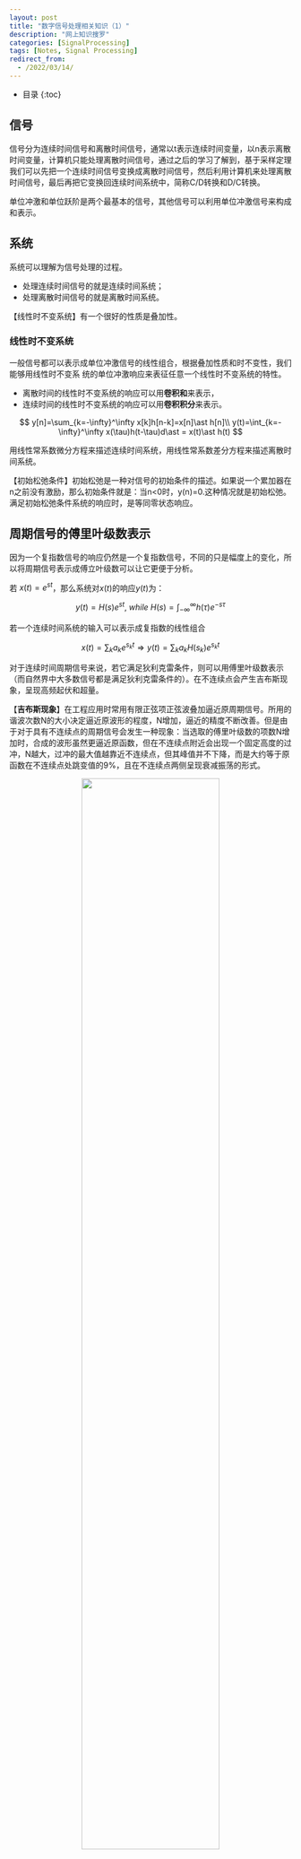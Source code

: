 ```yaml
---
layout: post
title: "数字信号处理相关知识（1）"
description: "网上知识搜罗"
categories: [SignalProcessing]
tags: [Notes, Signal Processing]
redirect_from:
  - /2022/03/14/
---
```


<head>
    <script src="https://cdn.mathjax.org/mathjax/latest/MathJax.js?config=TeX-AMS-MML_HTMLorMML" type="text/javascript"></script>
    <script type="text/x-mathjax-config">
        MathJax.Hub.Config({
            tex2jax: {
            skipTags: ['script', 'noscript', 'style', 'textarea', 'pre'],
            inlineMath: [['$','$']]
            }
        });
    </script>
</head>

- 目录
{:toc}

## 信号

信号分为连续时间信号和离散时间信号，通常以t表示连续时间变量，以n表示离散时间变量，计算机只能处理离散时间信号，通过之后的学习了解到，基于采样定理我们可以先把一个连续时间信号变换成离散时间信号，然后利用计算机来处理离散时间信号，最后再把它变换回连续时间系统中，简称C/D转换和D/C转换。

单位冲激和单位跃阶是两个最基本的信号，其他信号可以利用单位冲激信号来构成和表示。

## 系统

系统可以理解为信号处理的过程。

- 处理连续时间信号的就是连续时间系统；
- 处理离散时间信号的就是离散时间系统。

【线性时不变系统】有一个很好的性质是叠加性。

### 线性时不变系统

一般信号都可以表示成单位冲激信号的线性组合，根据叠加性质和时不变性，我们能够用线性时不变系
统的单位冲激响应来表征任意一个线性时不变系统的特性。

- 离散时间的线性时不变系统的响应可以用**卷积和**来表示，
- 连续时间的线性时不变系统的响应可以用**卷积积分**来表示。

$$
y[n]=\sum_{k=-\infty}^\infty x[k]h[n-k]=x[n]\ast h[n]\\
y(t)=\int_{k=-\infty}^\infty x(\tau)h(t-\tau)d\ast = x(t)\ast h(t)
$$

用线性常系数微分方程来描述连续时间系统，用线性常系数差分方程来描述离散时间系统。

【初始松弛条件】初始松弛是一种对信号的初始条件的描述。如果说一个累加器在n之前没有激励，那么初始条件就是：当n<0时，y(n)=0.这种情况就是初始松弛。满足初始松弛条件系统的响应时，是等同零状态响应。

## 周期信号的傅里叶级数表示

因为一个复指数信号的响应仍然是一个复指数信号，不同的只是幅度上的变化，所以将周期信号表示成傅立叶级数可以让它更便于分析。

若 $x(t)=e^{st}$，那么系统对$x(t)$的响应$y(t)$为：

$$
y(t)=H(s)e^{st},~while~H(s)=\int_{-\infty}^\infty h(\tau)e^{-s\tau}
$$

若一个连续时间系统的输入可以表示成复指数的线性组合

$$
x(t)=\sum_k a_ke^{s_kt}\Rightarrow y(t)=\sum_k a_kH(s_k)e^{s_kt}
$$

对于连续时间周期信号来说，若它满足狄利克雷条件，则可以用傅里叶级数表示（而自然界中大多数信号都是满足狄利克雷条件的）。在不连续点会产生吉布斯现象，呈现高频起伏和超量。

【**吉布斯现象**】在工程应用时常用有限正弦项正弦波叠加逼近原周期信号。所用的谐波次数N的大小决定逼近原波形的程度，N增加，逼近的精度不断改善。但是由于对于具有不连续点的周期信号会发生一种现象：当选取的傅里叶级数的项数N增加时，合成的波形虽然更逼近原函数，但在不连续点附近会出现一个固定高度的过冲，N越大，过冲的最大值越靠近不连续点，但其峰值并不下降，而是大约等于原函数在不连续点处跳变值的9%，且在不连续点两侧呈现衰减振荡的形式。

<div align=center><img src="https://upload.wikimedia.org/wikipedia/commons/f/f8/SquareWave.gif" width="70%"/></div>

周期连续信号的傅里叶级数：

$$
x(t)=\sum_{k=-\infty}^{+\infty} a_ke^{jk\omega_0t},\textbf{ while } a_k=\frac{1}{T}\int_Tx(t)e^{-jk\omega_0t}dt
$$

周期离散信号的傅里叶级数（DFT）：

$$
x[n]=\sum_{k=<N>}a_ke^{jk\omega_0},\textbf{ while } a_k=\frac{1}{N}\sum_{k=<N>}x[n]e^{-jk\omega_0n}
$$

因为DFT的计算量非常巨大，利用DFT的周期性、对称型和正交性，我们可以使用快速傅里叶变换（FFT），使得计算量大大降低。

## 滤波

滤波用于改变一个信号中各频率分量的相对大小，用于改变频谱形状的线性时不变系统被称为频率成形滤波器，而通过某些频率，显著的衰减掉另一些频率的系统被称为频率选择性滤波。

无源滤波器按所通过信号的频段可分为低通、高通、带通、带阻和全通滤波器五种：

1. 低通滤波器：它允许信号中的低频或直流分量通过，抑制高频分量或干扰和噪声；
2. 高通滤波器：它允许信号中的高频分量通过，抑制低频或直流分量；
3. 带通滤波器：它允许一定频段的信号通过，抑制低于或高于该频段的信号、干扰和噪声；
4. 带阻滤波器：它抑制一定频段内的信号，允许该频段以外的信号通过，又称为陷波滤波器。
5. 全通滤波器：全通滤波器是指在全频带范围内，信号的幅值不会改变，也就是全频带内幅值增益恒等于1。一般全通滤波器用于移相，也就是说，对输入信号的相位进行改变，理想情况是相移与频率成正比，相当于一个时间延时系统。

## 连续时间的傅里叶变换

非周期信号也可以用复指数的线性组合来表示。非周期信号可以看成频率无限小（或者是周期无限长）的周期信号，

在一个周期信号的傅立叶级数表示中，当周期增加时，基波频率就会减小，当周期趋于无穷大时，成谐波关系的各分量在频率上就是连续的，傅立叶级数的求和也就变成了积分。

$$
x(t)=\frac{1}{2\pi}\int_{-\infty}^{\infty}X(j\omega)e^{j\omega}d\omega\\
X(j\omega)=\int_{-\infty}^{\infty}x(t)e^{-j\omega}dt
$$

其中，$X(j\omega)$称为$x(t)$的频域，告诉我们将$x(t)$表示为**不同频率正弦信号的线性组合**所需要的信息。

当然周期信号也可以建立傅里叶变换。

> 将周期和非周期放在同一框架内考虑自然是极好的。

### 连续时间傅里叶变换的微分与积分性质

傅里叶变换的微分与积分性质，**再求解常微分方程上很有帮助**。

$$
\begin{aligned}
    \frac{dx(t)}{dt}&\Leftrightarrow^\mathcal{F}j\omega X(j\omega)\\
    \int_{-\infty}^tx(\tau)d\tau&\Leftrightarrow^\mathcal{F}\frac{1}{j\omega}X(j\omega)+\pi X(0)\sigma(\omega)
\end{aligned}
$$

### 连续时间傅里叶变换的卷积性质

两个傅里叶信号的卷积映射为其傅里叶变换的乘积，`时域的卷积对应频域的乘积`。

$$
y(t)=h(t)\ast x(t)\Leftrightarrow^\mathcal{F}Y(j\omega)=H(j\omega)X(j\omega)
$$

单位冲激响应的傅里叶变换$H(j\omega)$控制`每一频率输入傅里叶变换振幅的变化`，可以通过这一性质来衰减一些频率分量的同时保留另一些频率分量。

相对地，`时域的相乘对应着频域的卷积`。

$$
r(t)=s(t)p(t)\Leftrightarrow R(j\omega)=\frac{1}{2\pi}H(j\omega)\ast P(j\omega)
$$

## 离散时间的傅里叶变换

离散时间的傅里叶变换和连续时间的傅里叶变换很相似。

$$
\begin{aligned}
    x[n]&=\frac{1}{2\pi}\int_{2\pi}X(j\omega)e^{j\omega n}d\omega\\
    X(e^{j\omega})&=\sum_{n=-\infty}^{+\infty}x[n]e^{-j\omega n}
\end{aligned}
$$

$X[j\omega]$称为$x[n]$的频谱，描述了$x[n]$是`怎样由这些不同的频率的复指数序列组成`。

### 离散周期信号的傅里叶变换

$$
x[n]=\sum_{k=\langle N\rangle}a_ke^{jk\frac{2\pi}{N}n}
X(e^{j\omega})=\sum_{-\infty}^{+\infty}2\pi a_k\delta(\omega-\frac{2\pi k}{N})
$$

### 离散傅里叶变换的卷积性质

$$
\begin{aligned}
    y[n]&=x[n]\ast h[n]\\
    Y(e^{j\omega})&=X(e^{j\omega})H(e^{j\omega})
\end{aligned}
$$

### 离散傅里叶变换相乘性质

$$
\begin{aligned}
    y[n]&=x_1[n]x_2[n]\\
    Y(e^{j\omega})&=\frac{1}{2\pi}\int_{2\pi}X_1(e^{j\theta})X_2(e^{j(\omega-\theta)})d\theta\\&=\frac{1}{2\pi}X_1(ej\omega)\ast X_2(j\omega)
\end{aligned}
$$

> 所“离散”，是对于时域而言，而频域一直都是连续的，故而此处频域的卷积仍为积分形式。

## 信号与系统的时域和频域特性

傅里叶变换时复数值，我们可以用`模-相位`表示：

- 模描述的是组成$x(t)$的各复指数信号相对振幅信息；
- 相位角不影响各个频率分量的大小，提供的是有关这些复指数信号的相对相位信息。一般来说，相位函数的变化会导致$x(t)$的时域特性的改变。

对于一个频率响应为$H(j\omega)$线性时不变系统，

$$
输出的傅里叶变换的模=输入傅里叶变换的模\times频率响应的模，
$$

同时在输入相位的基础上`增加了一个相位`。

对于傅里叶变换的模而言，我们通常用`对数尺度`来描述：

$$
\log\vert Y(j\omega)\vert=\log\vert H(j\omega)\vert+\log\vert X(j\omega)\vert
$$

一般采用的`对数标尺`是以 20 为单位，称为分贝。

由线性常微分方程描述的线性时不变系统在实际中很有用，很多物理系统都可以用这样的方程来建模，而且容易实现，而`高阶系统可以由一阶和二阶系统通过级联或并联的形式来实现`，因此理解一阶和二阶系统的时域和频域特性非常重要。

## 采样定律

【采样定律】在一定条件下，一个连续时间信号完全可以用该信号在等时间间隔点上的样本来表示，并且通过这些样本值可以把该信号全部恢复出来。

> 它建立起了连续时间信号和离散时间信号之间的联系。利用采样先把一个连续时间信号变换为一个离散时间信号，再用一个离散时间系统对该信号进行处理，最后再把它变换回连续时间中。

采样频率fs至少为关心的信号最高频率的2倍。采样频率的一半称为奈奎斯特频率。采样频率的一半也称为分析带宽，或简称为带宽。

采样频率必须大于 2 ，被称为奈奎斯特频率，然后通过一个理想低通滤波器就可以恢复到连续时间。如果
采样频率小于2 的话，会产生混叠。

<div align=center><img src="https://pic3.zhimg.com/80/1c77ebc8ca74593f590d864725de443e_720w.jpg" width="60%"/></div>

---

[1] lovelyfrog. 数字信号处理知识总结. Retrieved from [http://lovelyfrog.github.io/2018/07/04/signal_and_system_summary/](http://lovelyfrog.github.io/2018/07/04/signal_and_system_summary/)

[2] 维基百科. 吉布斯现象. Retrieved from [https://zh.wikipedia.org/wiki/%E5%90%89%E5%B8%83%E6%96%AF%E7%8E%B0%E8%B1%A1](https://zh.wikipedia.org/wiki/%E5%90%89%E5%B8%83%E6%96%AF%E7%8E%B0%E8%B1%A1)

[3] linmue-谭祥军. 采样定理为2倍，为什么经常用2.56倍进行采样？. Retrieved from [https://zhuanlan.zhihu.com/p/22480177](https://zhuanlan.zhihu.com/p/22480177)
